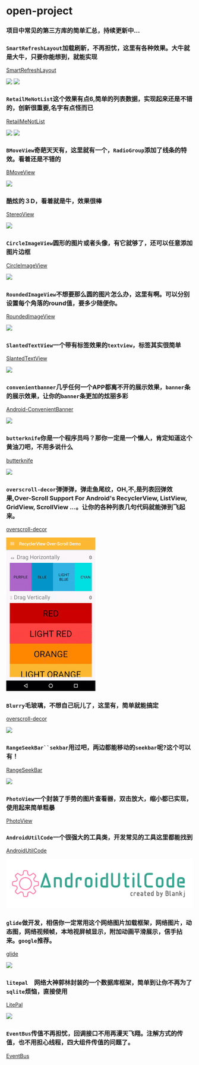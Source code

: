 # open-project
### 项目中常见的第三方库的简单汇总，持续更新中...

### `SmartRefreshLayout`加载刷新，不再担忧，这里有各种效果。大牛就是大牛，只要你能想到，就能实现
[SmartRefreshLayout](https://github.com/scwang90/SmartRefreshLayout)

![](https://github.com/scwang90/SmartRefreshLayout/raw/master/art/gif_practive_weibo.gif) ![](https://github.com/scwang90/SmartRefreshLayout/raw/master/art/gif_FlyRefresh.gif)

### `RetailMeNotList`这个效果有点6,简单的列表数据，实现起来还是不错的，创新很重要,名字有点怪而已
[RetailMeNotList](https://github.com/iielse/RetailMeNotList)

![](https://github.com/iielse/RetailMeNotList/raw/master/previews/123456789.gif) ![](https://github.com/iielse/RetailMeNotList/raw/master/previews/987654321.gif)

### `BMoveView`奇葩天天有，这里就有一个，`RadioGroup`添加了线条的特效。看着还是不错的
[BMoveView](https://github.com/yukunkun/BMoveView)

![](https://camo.githubusercontent.com/f80e80466f41a03b8c70cd8a41fc442681371ae7/687474703a2f2f75706c6f61642d696d616765732e6a69616e7368752e696f2f75706c6f61645f696d616765732f333030313435332d303266376532613837323464616364392e6769663f696d6167654d6f6772322f6175746f2d6f7269656e742f7374726970)

### 酷炫的３D，看着就是牛，效果很棒
[StereoView](https://github.com/ImmortalZ/StereoView)

![](https://github.com/ImmortalZ/StereoView/raw/master/img/3.gif)

### `CircleImageView`圆形的图片或者头像，有它就够了，还可以任意添加图片边框
[CircleImageView](https://github.com/hdodenhof/CircleImageView)

![](https://camo.githubusercontent.com/e17a2a83e3e205a822d27172cb3736d4f441344d/68747470733a2f2f7261772e6769746875622e636f6d2f68646f64656e686f662f436972636c65496d616765566965772f6d61737465722f73637265656e73686f742e706e67)

### `RoundedImageView`不想要那么圆的图片怎么办，这里有啊。可以分别设置每个角落的round值，要多少随便你。
[RoundedImageView](https://github.com/vinc3m1/RoundedImageView)

![](https://camo.githubusercontent.com/ed1e075be6ed97fa9091d3702e9b96d3e85b7a35/68747470733a2f2f7261772e6769746875622e636f6d2f6d616b6572616d656e2f526f756e646564496d616765566965772f6d61737465722f73637265656e73686f742e706e67)

### `SlantedTextView`一个带有标签效果的`textview`，标签其实很简单
[SlantedTextView](https://github.com/HeZaiJin/SlantedTextView)

![](https://github.com/HeZaiJin/SlantedTextView/raw/master/screen_shot/screenshot.png)

### `convenientbanner`几乎任何一个APP都离不开的展示效果，`banner`条的展示效果，让你的`banner`条更加的炫丽多彩
[Android-ConvenientBanner](https://github.com/saiwu-bigkoo/Android-ConvenientBanner)

![](https://github.com/saiwu-bigkoo/Android-ConvenientBanner/raw/master/preview/convenientbannerdemo.gif)

### `butterknife`你是一个程序员吗？那你一定是一个懒人，肯定知道这个黄油刀吧，不用多说什么
[butterknife](https://github.com/JakeWharton/butterknife)

![](https://github.com/JakeWharton/butterknife/raw/master/website/static/logo.png)

### `overscroll-decor`弹弹弹，弹走鱼尾纹，OH,不,是列表回弹效果,Over-Scroll Support For Android's RecyclerView, ListView, GridView, ScrollView ...。让你的各种列表几句代码就能弹到飞起来。
[overscroll-decor](https://github.com/EverythingMe/overscroll-decor)

![](https://github.com/EverythingMe/overscroll-decor/raw/master/recyclerview_demo.gif)

### `Blurry`毛玻璃，不想自己玩儿了，这里有，简单就能搞定
[overscroll-decor](https://github.com/wasabeef/Blurry)

![](https://github.com/wasabeef/Blurry/raw/master/art/blurry.gif)

### `RangeSeekBar``sekbar`用过吧，两边都能移动的`seekbar`呢?这个可以有！
[RangeSeekBar](https://github.com/iielse/RangeSeekBar)

![](https://github.com/iielse/RangeSeekBar/raw/master/app/seek_001.png)

### `PhotoView`一个封装了手势的图片查看器，双击放大，缩小都已实现，使用起来简单粗暴
[PhotoView](https://github.com/chrisbanes/PhotoView)

### `AndroidUtilCode`一个很强大的工具类，开发常见的工具这里都能找到
[AndroidUtilCode](https://github.com/Blankj/AndroidUtilCode)

![](https://raw.githubusercontent.com/Blankj/AndroidUtilCode/master/art/logo.png)

### `glide`做开发，相信你一定常用这个网络图片加载框架，网络图片，动态图，网络视频帧，本地视屏帧显示，附加动画平滑展示，信手拈来。`google`推荐。
[glide](https://github.com/bumptech/glide)

![](https://github.com/bumptech/glide/blob/master/static/glide_logo.png?raw=true)

### `litepal`　网络大神郭林封装的一个数据库框架，简单到让你不再为了`sqlite`烦恼，直接使用
[LitePal](https://github.com/LitePalFramework/LitePal)

![](https://github.com/LitePalFramework/LitePal/blob/master/sample/src/main/logo/mini_logo.png?raw=true)

### `EventBus`传值不再担忧，回调接口不用再漫天飞翔。注解方式的传值，也不用担心线程，四大组件传值的问题了。
[EventBus](https://github.com/greenrobot/EventBus)

